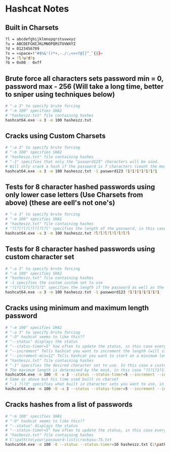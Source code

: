 Hashcat Notes
=============
Built in Charsets
-----------------
```bash
?l = abcdefghijklmnopqrstuvwxyz
?u = ABCDEFGHIJKLMNOPQRSTUVWXYZ
?d = 0123456789
?s = «space»!"#$%&'()*+,-./:;<=>?@[]^_`{|}~
?a = ?l?u?d?s
?b = 0x00 - 0xff
```
Brute force all characters sets password min = 0, password max - 256 (Will take a long time, better to sniper using techniques below)
-------------------------------------------------------------------------------------------------------------------------------------
```bash
# "-a 3" to specify brute forcing
# "-m 100" specifies SHA1
# "hasheszz.txt" file containing hashes
hashcat64.exe -a 3 -m 100 hasheszz.txt
```
Cracks using Custom Charsets
-------------------------
```bash
# "-a 3" to specify brute forcing
# "-m 100" specifies SHA1
# "hasheszz.txt" file containing hashes
# "-1" specifies that only the "pasword123" characters will be used.
# Will only crack a hash if the password is 7 characters (count the mask)
hashcat64.exe -a 3 -m 100 hasheszz.txt -1 pasword123 ?1?1?1?1?1?1?1
```
Tests for 8 character hashed passwords using only lower case letters (Use Charsets from above) (these are eell's not one's)
-------------------------
```bash
# "-a 3" to specify brute forcing
# "-m 100" specifies SHA1
# "hasheszz.txt" file containing hashes
# "?l?l?l?l?l?l?l?l" specifies the length of the password, in this case 8 characters
hashcat64.exe -a 3 -m 100 hasheszz.txt ?l?l?l?l?l?l?l?l
```
Tests for 8 character hashed passwords using custom character set
-------------------------
```bash
# "-a 3" to specify brute forcing
# "-m 100" specifies SHA1
# "hasheszz.txt" file containing hashes
# -1 specifies the custom custom set to use
# "?1?1?1?1?1?1?1" specifies the length if the password as well as the position of each character
hashcat64.exe -a 3 -m 100 hasheszz.txt -1 paswword123 ?1?1?1?1?1?1?1
```
Cracks using minimum and maximum length password
-------------------------
```bash
# "-m 100" specifies SHA1
# "-a 3" to specify brute forcing
# "-O" hashcat seems to like this??
# "--status" displays the status
# "--status-timer=5" how often to update the status, in this case every 5 seconds.
# "--increment" Tells hashcat you want to increment the length (will start at 1 character password unless you specify "--increment-min=??")
# "--increment-min=12" Tells hashcat you want to start at a minimum length, in the case the minimum is 12 characters
# "hasheszz.txt" file containing hashes
# "-1" specifies the desired character set to use. In this case a custom charset is used "123456789password"
# The maximum length is determined by the mask, in this case "?1?1?1?1?1?1?1?1?1?1?1?1" specifies the max length of 12 in this case.
hashcat64.exe -m 100 -O -a 3 --status --status-timer=5 --increment --increment-min=12 hasheszz.txt -1 123456789password ?1?1?1?1?1?1?1?1?1?1?1?1
# Same as above but his time used built in charset
# "-1 ?l?d" specifies what built in character sets you want to use, in this case you will be using both lowercase and digits for all positions
hashcat64.exe -m 100 -O -a 3 --status --status-timer=5 --increment --increment-min=12 hasheszz.txt -1 ?l?d ?1?1?1?1?1?1?1?1?1?1?1?1
```
Cracks hashes from a list of passwords
-------------------------
```bash
# "-m 100" specifies SHA1
# "-O" hashcat seems to like this??
# "--status" displays the status
# "--status-timer=5" how often to update the status, in this case every 10 seconds.
# "hasheszz.txt" file containing hashes
# C:\path\to\your\password-lists\rockyou-75.txt
hashcat64.exe -m 100 -O --status --status-timer=10 hasheszz.txt C:\path\to\your\password-lists\rockyou-75.txt
```
